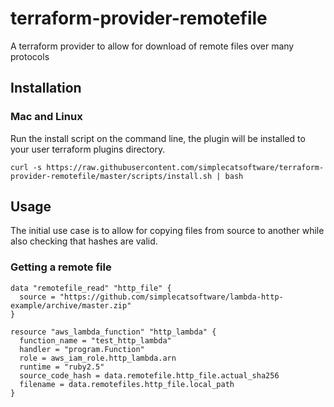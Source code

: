 # terraform-provider-remotefile

A terraform provider to allow for download of remote files over many protocols

## Installation

### Mac and Linux

Run the install script on the command line, the plugin will be installed to your
user terraform plugins directory.

```shell script
curl -s https://raw.githubusercontent.com/simplecatsoftware/terraform-provider-remotefile/master/scripts/install.sh | bash
```

## Usage

The initial use case is to allow for copying files from source to another while 
also checking that hashes are valid.

### Getting a remote file

```hcl-terraform
data "remotefile_read" "http_file" {
  source = "https://github.com/simplecatsoftware/lambda-http-example/archive/master.zip"
}

resource "aws_lambda_function" "http_lambda" {
  function_name = "test_http_lambda"
  handler = "program.Function"
  role = aws_iam_role.http_lambda.arn
  runtime = "ruby2.5"
  source_code_hash = data.remotefile.http_file.actual_sha256
  filename = data.remotefiles.http_file.local_path
}
```
